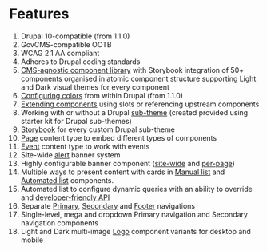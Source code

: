 # Features

1. Drupal 10-compatible (from 1.1.0)
2. GovCMS-compatible OOTB
3. WCAG 2.1 AA compliant
4. Adheres to Drupal coding standards
5. [CMS-agnostic component library](development/ui-kit/) with Storybook integration of 50+ components organised in atomic component structure supporting Light and Dark visual themes for every component
6. [Configuring colors](content-authoring/site-wide-configuration/theme-settings/colours.md) from within Drupal (from 1.1.0)
7. [Extending components](development/ui-kit/extending-components.md) using slots or referencing upstream components
8. Working with or without a Drupal [sub-theme](development/drupal-theme/sub-theme.md) (created provided using starter kit for Drupal sub-themes)
9. [Storybook](development/ui-kit/storybook.md) for every custom Drupal sub-theme
10. [Page](content-authoring/content/page-content-type/) content type to embed different types of components
11. [Event](content-authoring/content/event-content-type.md) content type to work with events
12. Site-wide [alert](content-authoring/content/alert.md) banner system
13. Highly configurable banner component ([site-wide](content-authoring/content/custom-blocks/banner-block.md) and [per-page](content-authoring/content/page-content-type/))
14. Multiple ways to present content with cards in [Manual list](content-authoring/components/manual-list/) and [Automated list](content-authoring/components/automated-list.md) components.
15. Automated list to configure dynamic queries with an ability to override and [developer-friendly API](development/drupal-theme/automated-list.md)
16. Separate [Primary](content-authoring/site-wide-configuration/header.md), [Secondary](content-authoring/site-wide-configuration/header.md) and [Footer](content-authoring/site-wide-configuration/theme-settings/footer.md) navigations
17. Single-level, mega and dropdown Primary navigation and Secondary navigation components
18. Light and Dark multi-image [Logo](content-authoring/site-wide-configuration/theme-settings/logo.md) component variants for desktop and mobile
